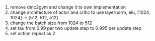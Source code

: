 1. remove dmc2gym and change it to own implementation
2. change architecture of actor and critic to use layernorm, elu, [1024, 1024] -> [512, 512, 512]
3. change the batch size from 1024 to 512
4. set tau from 0.99 per two update step to 0.995 per update step
5. set action repeat as 2